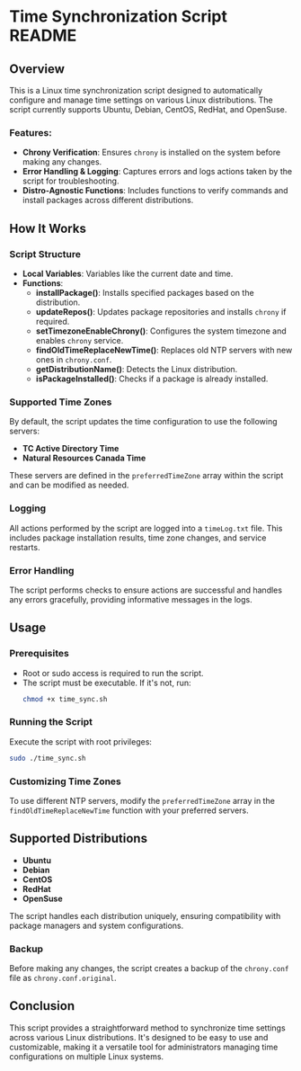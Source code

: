 # Time Synchronization Script README

## Overview

This is a Linux time synchronization script designed to automatically configure and manage time settings on various Linux distributions. The script currently supports Ubuntu, Debian, CentOS, RedHat, and OpenSuse. 

### Features:
- **Chrony Verification**: Ensures `chrony` is installed on the system before making any changes.
- **Error Handling & Logging**: Captures errors and logs actions taken by the script for troubleshooting.
- **Distro-Agnostic Functions**: Includes functions to verify commands and install packages across different distributions.

## How It Works

### Script Structure
- **Local Variables**: Variables like the current date and time.
- **Functions**: 
  - **installPackage()**: Installs specified packages based on the distribution.
  - **updateRepos()**: Updates package repositories and installs `chrony` if required.
  - **setTimezoneEnableChrony()**: Configures the system timezone and enables `chrony` service.
  - **findOldTimeReplaceNewTime()**: Replaces old NTP servers with new ones in `chrony.conf`.
  - **getDistributionName()**: Detects the Linux distribution.
  - **isPackageInstalled()**: Checks if a package is already installed.

### Supported Time Zones
By default, the script updates the time configuration to use the following servers:
- **TC Active Directory Time**
- **Natural Resources Canada Time**

These servers are defined in the `preferredTimeZone` array within the script and can be modified as needed.

### Logging
All actions performed by the script are logged into a `timeLog.txt` file. This includes package installation results, time zone changes, and service restarts.

### Error Handling
The script performs checks to ensure actions are successful and handles any errors gracefully, providing informative messages in the logs.

## Usage

### Prerequisites
- Root or sudo access is required to run the script.
- The script must be executable. If it's not, run:
  ```bash
  chmod +x time_sync.sh
  ```

### Running the Script
Execute the script with root privileges:
```bash
sudo ./time_sync.sh
```

### Customizing Time Zones
To use different NTP servers, modify the `preferredTimeZone` array in the `findOldTimeReplaceNewTime` function with your preferred servers.

## Supported Distributions
- **Ubuntu**
- **Debian**
- **CentOS**
- **RedHat**
- **OpenSuse**

The script handles each distribution uniquely, ensuring compatibility with package managers and system configurations.

### Backup
Before making any changes, the script creates a backup of the `chrony.conf` file as `chrony.conf.original`.

## Conclusion
This script provides a straightforward method to synchronize time settings across various Linux distributions. It's designed to be easy to use and customizable, making it a versatile tool for administrators managing time configurations on multiple Linux systems.
